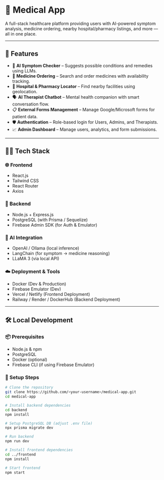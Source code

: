 # 🏥 Medical App

A full-stack healthcare platform providing users with AI-powered symptom analysis, medicine ordering, nearby hospital/pharmacy listings, and more — all in one place.

---

## 🚀 Features

- 🧠 **AI Symptom Checker** – Suggests possible conditions and remedies using LLMs.
- 💊 **Medicine Ordering** – Search and order medicines with availability tracking.
- 🏥 **Hospital & Pharmacy Locator** – Find nearby facilities using geolocation.
- 🗣️ **AI Therapist Chatbot** – Mental health companion with smart conversation flow.
- 📋 **External Forms Management** – Manage Google/Microsoft forms for patient data.
- 🛡️ **Authentication** – Role-based login for Users, Admins, and Therapists.
- 📈 **Admin Dashboard** – Manage users, analytics, and form submissions.

---

## 🧑‍💻 Tech Stack

### 🌐 Frontend
- React.js
- Tailwind CSS
- React Router
- Axios

### 🔧 Backend
- Node.js + Express.js
- PostgreSQL (with Prisma / Sequelize)
- Firebase Admin SDK (for Auth & Emulator)

### 🤖 AI Integration
- OpenAI / Ollama (local inference)
- LangChain (for symptom → medicine reasoning)
- LLaMA 3 (via local API)

### ☁️ Deployment & Tools
- Docker (Dev & Production)
- Firebase Emulator (Dev)
- Vercel / Netlify (Frontend Deployment)
- Railway / Render / DockerHub (Backend Deployment)

---

## 🛠️ Local Development

### 📦 Prerequisites
- Node.js & npm
- PostgreSQL
- Docker (optional)
- Firebase CLI (if using Firebase Emulator)

### 🧪 Setup Steps

```bash
# Clone the repository
git clone https://github.com/<your-username>/medical-app.git
cd medical-app

# Install backend dependencies
cd backend
npm install

# Setup PostgreSQL DB (adjust .env file)
npx prisma migrate dev

# Run backend
npm run dev

# Install frontend dependencies
cd ../frontend
npm install

# Start frontend
npm start
